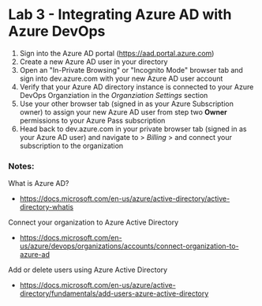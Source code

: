 # Lab 3 - Integrating Azure AD with Azure DevOps

1. Sign into the Azure AD portal (https://aad.portal.azure.com)
2. Create a new Azure AD user in your directory
3. Open an "In-Private Browsing" or "Incognito Mode" browser tab and sign into dev.azure.com with your new Azure AD user account
4. Verify that your Azure AD directory instance is connected to your Azure DevOps Organziation in the *Organziation Settings* section
5. Use your other browser tab (signed in as your Azure Subscription owner) to assign your new Azure AD user from step two **Owner** permissions to your Azure Pass subscription
4. Head back to dev.azure.com in your private browser tab (signed in as your Azure AD user) and navigate to > *Billing* > and connect your subscription to the organization

### Notes:

What is Azure AD?
* https://docs.microsoft.com/en-us/azure/active-directory/active-directory-whatis

Connect your organization to Azure Active Directory
* https://docs.microsoft.com/en-us/azure/devops/organizations/accounts/connect-organization-to-azure-ad

Add or delete users using Azure Active Directory
* https://docs.microsoft.com/en-us/azure/active-directory/fundamentals/add-users-azure-active-directory
